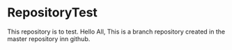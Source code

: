 # RepositoryTest
This repository is to test.
Hello All,
This is a branch repository created in the master repository inn github.
